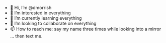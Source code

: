 - 👋 Hi, I’m @dmorrish
- 👀 I’m interested in everything
- 🌱 I’m currently learning everything
- 💞️ I’m looking to collaborate on everything
- 📫 How to reach me: say my name three times while looking into a mirror ... then text me.

<!---
dmorrish/dmorrish is a ✨ special ✨ repository because its `README.md` (this file) appears on your GitHub profile.
You can click the Preview link to take a look at your changes.
--->
